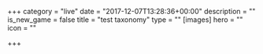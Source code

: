 +++
category = "live"
date = "2017-12-07T13:28:36+00:00"
description = ""
is_new_game = false
title = "test taxonomy"
type = ""
[images]
hero = ""
icon = ""

+++

